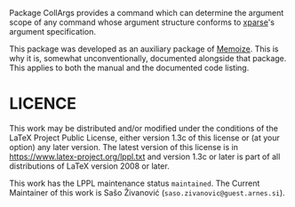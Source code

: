 Package CollArgs provides a command which can determine the argument scope of
any command whose argument structure conforms to
[xparse](https://ctan.org/pkg/xparse)'s argument specification.

This package was developed as an auxiliary package of
[Memoize](https://ctan.org/pkg/memoize).  This is why it is, somewhat
unconventionally, documented alongside that package.  This applies to both the
manual and the documented code listing.

# LICENCE

This work may be distributed and/or modified under the conditions of the LaTeX
Project Public License, either version 1.3c of this license or (at your option)
any later version.  The latest version of this license is in
https://www.latex-project.org/lppl.txt and version 1.3c or later is part of all
distributions of LaTeX version 2008 or later.

This work has the LPPL maintenance status `maintained`.  The Current Maintainer
of this work is Sašo Živanović (`saso.zivanovic@guest.arnes.si`).
